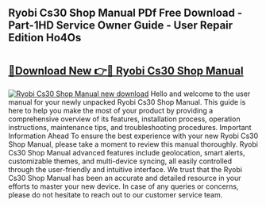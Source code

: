 ## Ryobi Cs30 Shop Manual PDf Free Download - Part-1HD Service Owner Guide - User Repair Edition Ho4Os

# <h2><a href="http://bc61377.oget.top/?id=Ryobi+Cs30+Shop+Manual">🔗Download New 👉🔴 Ryobi Cs30 Shop Manual</a></h2>

[![Ryobi Cs30 Shop Manual new download](https://i.imgur.com/5g1atiW.png)](http://bc61377.oget.top/?id=Ryobi+Cs30+Shop+Manual)
Hello and welcome to the user manual for your newly unpacked Ryobi Cs30 Shop Manual. This guide is here to help you make the most of your product by providing a comprehensive overview of its features, installation process, operation instructions, maintenance tips, and troubleshooting procedures. Important Information Ahead To ensure the best experience with your new Ryobi Cs30 Shop Manual, please take a moment to review this manual thoroughly. Ryobi Cs30 Shop Manual advanced features include geolocation, smart alerts, customizable themes, and multi-device syncing, all easily controlled through the user-friendly and intuitive interface. We trust that the Ryobi Cs30 Shop Manual has been an accurate and detailed resource in your efforts to master your new device. In case of any queries or concerns, please do not hesitate to reach out to our customer service team.
